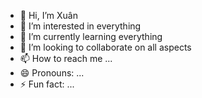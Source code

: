 - 👋 Hi, I’m Xuân
- 👀 I’m interested in everything
- 🌱 I’m currently learning everything
- 💞️ I’m looking to collaborate on all aspects
- 📫 How to reach me ...
- 😄 Pronouns: ...
- ⚡ Fun fact: ...

<!---
Xuadn/Xuadn is a ✨ special ✨ repository because its `README.md` (this file) appears on your GitHub profile.
You can click the Preview link to take a look at your changes.
--->
